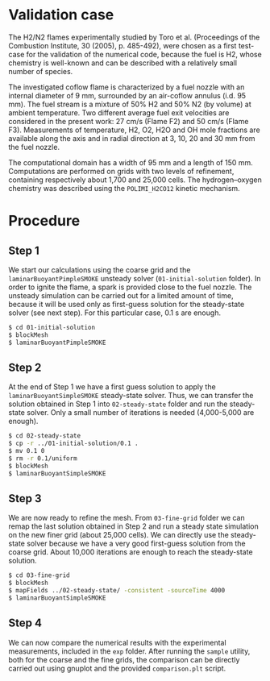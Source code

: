 # Validation case
The H2/N2 flames experimentally studied by Toro et al.  (Proceedings of the Combustion Institute, 30 (2005), p. 485-492), were chosen as a first test-case for the validation of the numerical code, because the fuel is H2, whose chemistry is well-known and can be described with a relatively small number of species. 

The investigated coflow flame is characterized by a fuel nozzle with an internal diameter of 9 mm, surrounded by an air-coflow annulus (i.d. 95 mm). The fuel stream is a mixture of 50% H2 and 50% N2 (by volume) at ambient temperature. Two different average fuel exit velocities are considered in the present work: 27 cm/s (Flame F2) and 50 cm/s (Flame F3). Measurements of temperature, H2, O2, H2O and OH mole fractions are available along the axis and in radial direction at 3, 10, 20 and 30 mm from the fuel nozzle.

The computational domain has a width of 95 mm and a length of 150 mm. Computations are performed on grids with two levels of refinement, containing respectively about 1,700 and 25,000 cells. The hydrogen–oxygen chemistry was described using the `POLIMI_H2CO12` kinetic mechanism.

# Procedure
## Step 1
We start our calculations using the coarse grid and the `laminarBuoyantPimpleSMOKE` unsteady solver (`01-initial-solution` folder). In order to ignite the flame, a spark is provided close to the fuel nozzle. The unsteady simulation can be carried out for a limited amount of time, because it will be used only as first-guess solution for the steady-state solver (see next step). For this particular case, 0.1 s are enough.
```sh
$ cd 01-initial-solution
$ blockMesh
$ laminarBuoyantPimpleSMOKE
```
## Step 2
At the end of Step 1 we have a first guess solution to apply the `laminarBuoyantSimpleSMOKE` steady-state solver. Thus, we can transfer the solution obtained in Step 1 into `02-steady-state` folder and run the steady-state solver. Only a small number of iterations is needed (4,000-5,000 are enough).
```sh
$ cd 02-steady-state
$ cp -r ../01-initial-solution/0.1 .
$ mv 0.1 0
$ rm -r 0.1/uniform
$ blockMesh
$ laminarBuoyantSimpleSMOKE
```
## Step 3
We are now ready to refine the mesh. From `03-fine-grid` folder we can remap the last solution obtained in Step 2 and run a steady state simulation on the new finer grid (about 25,000 cells). We can directly use the steady-state solver because we have a very good first-guess solution from the coarse grid. About 10,000 iterations are enough to reach the steady-state solution.
```sh
$ cd 03-fine-grid
$ blockMesh
$ mapFields ../02-steady-state/ -consistent -sourceTime 4000
$ laminarBuoyantSimpleSMOKE
```
## Step 4
We can now compare the numerical results with the experimental measurements, included in the `exp` folder. After running the `sample` utility, both for the coarse and the fine grids, the comparison can be directly carried out using gnuplot and the provided `comparison.plt` script.
